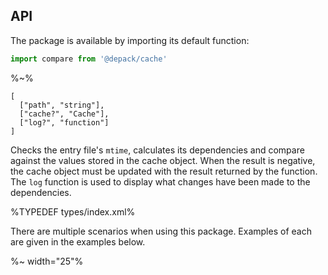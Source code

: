 ## API

The package is available by importing its default function:

```js
import compare from '@depack/cache'
```

%~%

```## compare => Result
[
  ["path", "string"],
  ["cache?", "Cache"],
  ["log?", "function"]
]
```

Checks the entry file's `mtime`, calculates its dependencies and compare against the values stored in the cache object. When the result is negative, the cache object must be updated with the result returned by the function. The `log` function is used to display what changes have been made to the dependencies.

%TYPEDEF types/index.xml%

There are multiple scenarios when using this package. Examples of each are given in the examples below.

%~ width="25"%